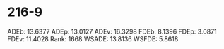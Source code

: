 # 216-9

ADEb: 13.6377
ADEp: 13.0127
ADEv: 16.3298
FDEb: 8.1396
FDEp: 3.0871
FDEv: 11.4028
Rank: 1668
WSADE: 13.8136
WSFDE: 5.8618